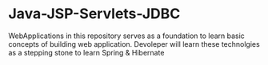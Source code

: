 # Java-JSP-Servlets-JDBC

WebApplications in this repository serves as a foundation to learn basic concepts of building web application. Devoleper will learn these technolgies as a stepping stone to learn Spring & Hibernate
